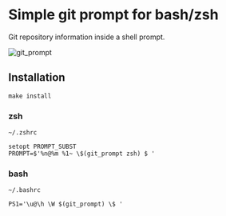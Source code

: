 # Simple git prompt for bash/zsh

Git repository information inside a shell prompt.

![git_prompt](https://repository-images.githubusercontent.com/266870139/78024e00-1251-11eb-9ee9-7809becffeb6)

## Installation

```
make install
```

### zsh

`~/.zshrc`
```
setopt PROMPT_SUBST
PROMPT=$'%n@%m %1~ \$(git_prompt zsh) $ '
```

### bash

`~/.bashrc`
```
PS1='\u@\h \W $(git_prompt) \$ '
```
